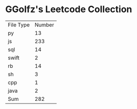 # GGolfz's Leetcode Collection

<table><tr><td>File Type</td><td>Number</td></tr><tr><td>py</td><td>13</td></tr><tr><td>js</td><td>233</td></tr><tr><td>sql</td><td>14</td></tr><tr><td>swift</td><td>2</td></tr><tr><td>rb</td><td>14</td></tr><tr><td>sh</td><td>3</td></tr><tr><td>cpp</td><td>1</td></tr><tr><td>java</td><td>2</td></tr><tr><td>Sum</td><td>282</td></tr></table>